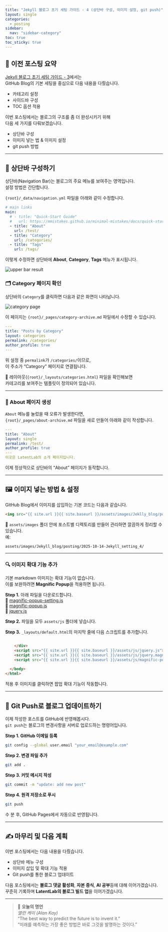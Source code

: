 ```yaml
---
title: "Jekyll 블로그 초기 세팅 가이드 - 4 (상단바 구성, 이미지 설정, git push)"
layout: single
categories:
  - posting
sidebar:
  nav: "sidebar-category"
toc: true
toc_sticky: true
---
```


## 📘 이전 포스팅 요약

[Jekyll 블로그 초기 세팅 가이드 - 3](https://latentlabanonymous.github.io/posting/Jekyll_setting_3/)에서는  
GitHub Blog의 기본 세팅을 중심으로 다음 내용을 다뤘습니다.

- 카테고리 설정  
- 사이드바 구성  
- TOC 옵션 적용  

이번 포스팅에서는 블로그의 구조를 좀 더 완성시키기 위해  
다음 세 가지를 다뤄보겠습니다.

- 상단바 구성  
- 이미지 넣는 법 & 이미지 설정  
- git push 방법  

---

## 🧭 상단바 구성하기

상단바(Navigation Bar)는 블로그의 주요 메뉴를 보여주는 영역입니다.  
설정 방법은 간단합니다.

`{root}/_data/navigation.yml` 파일을 아래와 같이 수정합니다.

```yaml
# main links
main:
  # - title: "Quick-Start Guide"
  #   url: https://mmistakes.github.io/minimal-mistakes/docs/quick-start-guide/
  - title: "About"
    url: /test/
  - title: "Category"
    url: /categories/
  - title: "Tags"
    url: /tags/
```

이렇게 수정하면 상단바에 **About**, **Category**, **Tags** 메뉴가 표시됩니다.

<img src="{{ site.url }}{{ site.baseurl }}/assets/images/Jeklly_blog/posting/2025-10-14-Jekyll_setting_4/upper_bar.jpg" alt="upper bar result">

### 🗂 Category 페이지 확인

상단바의 `Category`를 클릭하면 다음과 같은 화면이 나타납니다.

<img src="{{ site.url }}{{ site.baseurl }}/assets/images/Jeklly_blog/posting/2025-10-14-Jekyll_setting_4/category_page.jpg" alt="category page">

이 페이지는 `{root}/_pages/category-archive.md` 파일에서 수정할 수 있습니다.

```yaml
---
title: "Posts by Category"
layout: categories
permalink: /categories/
author_profile: true
---
```

위 설정 중 `permalink`가 `/categories/`이므로,  
이 주소가 “Category” 페이지로 연결됩니다.

📁 레이아웃(`{root}/_layouts/categories.html`) 파일을 확인해보면  
카테고리를 보여주는 템플릿이 정의되어 있습니다.

---

### 🧩 About 페이지 생성

`About` 메뉴를 눌렀을 때 오류가 발생한다면,  
`{root}/_pages/about-archive.md` 파일을 새로 만들어 아래와 같이 작성합니다.

```yaml
---
title: "About"
layout: single
permalink: /test/
author_profile: true
---
이곳은 LatentLab의 소개 페이지입니다.
```

이제 정상적으로 상단바의 “About” 페이지가 동작합니다.

---

## 🖼 이미지 넣는 방법 & 설정

GitHub Blog에서 이미지를 삽입하는 기본 코드는 다음과 같습니다.

```html
<img src="{{ site.url }}{{ site.baseurl }}/assets/images/Jeklly_blog/posting/2025-10-14-Jekyll_setting_4/category_page.jpg" alt="category image">
```

📁 `assets/images` 폴더 안에 포스트별 디렉토리를 만들어 관리하면 깔끔하게 정리할 수 있습니다.  
예:  
```
assets/images/Jekyll_blog/posting/2025-10-14-Jekyll_setting_4/
```

---

### 🔍 이미지 확대 기능 추가

기본 markdown 이미지는 확대 기능이 없습니다.  
이를 보완하려면 **Magnific Popup**을 적용하면 됩니다.

**Step 1.** 아래 파일을 다운로드합니다.  
📂 [magnific-popup-setting.js](https://github.com/latentlabanonymous/latentlabanonymous.github.io/blob/master/assets/js/magnific-popup-setting.js)  
📂 [magnific-popup.js](https://github.com/latentlabanonymous/latentlabanonymous.github.io/blob/master/assets/js/jquery.magnific-popup.js)  
📂 [jquery.js](https://github.com/latentlabanonymous/latentlabanonymous.github.io/blob/master/assets/js/jquery.js)

**Step 2.** 파일을 모두 `assets/js` 폴더에 넣습니다.  

**Step 3.** `_layouts/default.html`의 마지막 줄에 다음 스크립트를 추가합니다.

```html

    </div>
    <script src="{{ site.url }}{{ site.baseurl }}/assets/js/jquery.js"></script>
    <script src="{{ site.url }}{{ site.baseurl }}/assets/js/jquery.magnific-popup.js"></script>
    <script src="{{ site.url }}{{ site.baseurl }}/assets/js/magnific-popup-setting.js"></script>
    
  </body>
</html>
```

적용 후 이미지를 클릭하면 팝업 확대 기능이 작동합니다.

---

## 🚀 Git Push로 블로그 업데이트하기

이제 작성한 포스트를 GitHub에 반영해봅시다.  
`git push`는 블로그의 변경사항을 서버로 업로드하는 명령어입니다.

**Step 1. GitHub 이메일 등록**
```bash
git config --global user.email "your_email@example.com"
```

**Step 2. 변경 파일 추가**
```bash
git add .
```

**Step 3. 커밋 메시지 작성**
```bash
git commit -m "update: add new post"
```

**Step 4. 원격 저장소로 푸시**
```bash
git push
```

수 분 후, GitHub Pages에서 자동으로 반영됩니다.

---

## ✍️ 마무리 및 다음 계획

이번 포스팅에서는 다음 내용을 다뤘습니다.

- 상단바 메뉴 구성  
- 이미지 삽입 및 확대 기능 적용  
- Git push를 통한 블로그 업데이트  

다음 포스팅에서는 **블로그 댓글 활성화**, **자본 증식**, **AI 공부**등에 대해 이어가겠습니다.  
꾸준히 기록하며 **LatentLab의 블로그 빌드 업**을 이어가겠습니다.

---

> 💬 **오늘의 명언**  
> *앨런 케이 (Alan Kay)*  
> “The best way to predict the future is to invent it.”  
> “미래를 예측하는 가장 좋은 방법은 바로 그것을 발명하는 것이다.”
